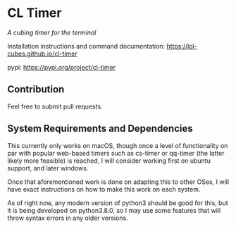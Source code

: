 # CL Timer

*A cubing timer for the terminal*

Installation instructions and command documentation: https://lol-cubes.github.io/cl-timer

pypi: https://pypi.org/project/cl-timer

## Contribution

Feel free to submit pull requests.

## System Requirements and Dependencies

This currently only works on macOS, though once a level of functionality on par with popular web-based timers such as cs-timer or qq-timer (the latter likely more feasible) is reached, I will consider working first on ubuntu support, and later windows.

Once that aforementioned work is done on adapting this to other OSes, I will have exact instructions on how to make this work on each system.

As of right now, any modern version of python3 should be good for this, but it is being developed on python3.8.0, so I may use some features that will throw syntax errors in any older versions.